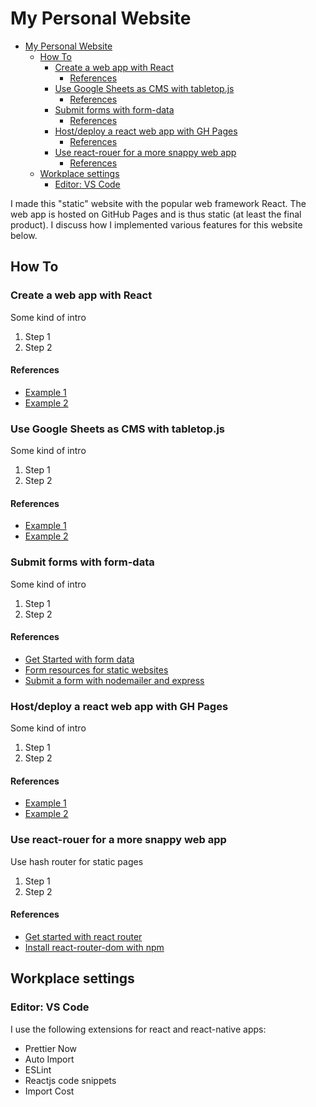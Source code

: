 # My Personal Website

- [My Personal Website](#my-personal-website)
  - [How To](#how-to)
    - [Create a web app with React](#create-a-web-app-with-react)
      - [References](#references)
    - [Use Google Sheets as CMS with tabletop.js](#use-google-sheets-as-cms-with-tabletopjs)
      - [References](#references-1)
    - [Submit forms with form-data](#submit-forms-with-form-data)
      - [References](#references-2)
    - [Host/deploy a react web app with GH Pages](#hostdeploy-a-react-web-app-with-gh-pages)
      - [References](#references-3)
    - [Use react-rouer for a more snappy web app](#use-react-rouer-for-a-more-snappy-web-app)
      - [References](#references-4)
  - [Workplace settings](#workplace-settings)
    - [Editor: VS Code](#editor-vs-code)

I made this "static" website with the popular web framework React. The web app is hosted on GitHub Pages and is thus static (at least the final product). I discuss how I implemented various features for this website below. 

## How To

### Create a web app with React

Some kind of intro

1. Step 1
2. Step 2

#### References

- [Example 1](http://example.com/ "Title")
- [Example 2](http://example.com/ "Title")

### Use Google Sheets as CMS with tabletop.js

Some kind of intro

1. Step 1
2. Step 2

#### References

- [Example 1](http://example.com/ "Title")
- [Example 2](http://example.com/ "Title")

### Submit forms with form-data

Some kind of intro

1. Step 1
2. Step 2

#### References

- [Get Started with form data](https://www.form-data.com/?form=86cf0c10-a4a4-4dff-8bf2-c6518c1d9cfe)
- [Form resources for static websites](https://gridsome.org/docs/guide-forms/)
- [Submit a form with nodemailer and express](https://www.youtube.com/watch?v=EPnBO8HgyRU)

### Host/deploy a react web app with GH Pages

Some kind of intro

1. Step 1
2. Step 2

#### References

- [Example 1](http://example.com/ "Title")
- [Example 2](http://example.com/ "Title")

### Use react-rouer for a more snappy web app

Use hash router for static pages

1. Step 1
2. Step 2

#### References

- [Get started with react router](https://reacttraining.com/react-router/web/example/basic)
- [Install react-router-dom with npm](https://www.npmjs.com/package/react-router-dom)

## Workplace settings

### Editor: VS Code

I use the following extensions for react and react-native apps:

- Prettier Now
- Auto Import
- ESLint
- Reactjs code snippets
- Import Cost
